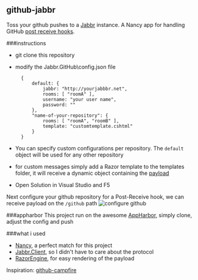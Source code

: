 ## github-jabbr
Toss your github pushes to a [Jabbr](https://github.com/davidfowl/JabbR) instance. A Nancy app for handling GitHub [post receive hooks](https://help.github.com/articles/post-receive-hooks).

###instructions
* git clone this repository
* modify the Jabbr.GitHub\config.json file

		{
		    default: {
		        jabbr: "http://yourjabbbr.net",
		        rooms: [ "roomA" ],
		        username: "your user name",
				password: ""
		    },
		    "name-of-your-repository": {
		        rooms: [ "roomA", "roomB" ],
				template: "customtemplate.cshtml"
		    }
		}

* You can specify custom configurations per repository. The `default` object will be used for any other repository
* for custom messages simply add a Razor template to the templates folder,
  it will receive a dynamic object containing the [payload](https://help.github.com/articles/post-receive-hooks)
* Open Solution in Visual Studio and F5

Next configure your github repository for a Post-Receive hook, we can receive payload on the `/github` path
![configure github](https://raw.github.com/thomasvm/github-jabbr/master/doc/configuration.png)

###appharbor
This project run on the awesome [AppHarbor](http://appharbor.com/), simply clone, adjust the config and push

###what i used
* [Nancy](http://nancyfx.org/), a perfect match for this project
* [Jabbr.Client](https://github.com/davidfowl/JabbR.Client), so I didn't have to care about the protocol
* [RazorEngine](http://razorengine.codeplex.com/), for easy rendering of the payload

Inspiration: [github-campfire](https://github.com/jnewland/github-campfire/)
